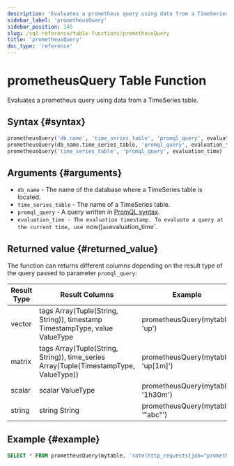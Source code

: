 ```yaml
---
description: 'Evaluates a prometheus query using data from a TimeSeries table.'
sidebar_label: 'prometheusQuery'
sidebar_position: 145
slug: /sql-reference/table-functions/prometheusQuery
title: 'prometheusQuery'
doc_type: 'reference'
---
```


# prometheusQuery Table Function

Evaluates a prometheus query using data from a TimeSeries table.

## Syntax {#syntax}

```sql
prometheusQuery('db_name', 'time_series_table', 'promql_query', evaluation_time)
prometheusQuery(db_name.time_series_table, 'promql_query', evaluation_time)
prometheusQuery('time_series_table', 'promql_query', evaluation_time)
```

## Arguments {#arguments}

- `db_name` - The name of the database where a TimeSeries table is located.
- `time_series_table` - The name of a TimeSeries table.
- `promql_query` - A query written in [PromQL syntax](https://prometheus.io/docs/prometheus/latest/querying/basics/).
- `evaluation_time - The evaluation timestamp. To evaluate a query at the current time, use `now()` as `evaluation_time`.

## Returned value {#returned_value}

The function can returns different columns depending on the result type of the query passed to parameter `promql_query`:

| Result Type | Result Columns | Example |
|-------------|----------------|---------|
| vector      | tags Array(Tuple(String, String)), timestamp TimestampType, value ValueType | prometheusQuery(mytable, 'up') |
| matrix      | tags Array(Tuple(String, String)), time_series Array(Tuple(TimestampType, ValueType)) | prometheusQuery(mytable, 'up[1m]') |
| scalar      | scalar ValueType | prometheusQuery(mytable, '1h30m') |
| string      | string String | prometheusQuery(mytable, '"abc"') |

## Example {#example}

```sql
SELECT * FROM prometheusQuery(mytable, 'rate(http_requests{job="prometheus"}[10m])[1h:10m]', now())
```
